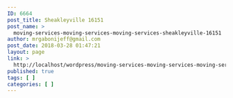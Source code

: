 ```yaml
---
ID: 6664
post_title: Sheakleyville 16151
post_name: >
  moving-services-moving-services-moving-services-sheakleyville-16151
author: mrgabonijeff@gmail.com
post_date: 2018-03-28 01:47:21
layout: page
link: >
  http://localhost/wordpress/moving-services-moving-services-moving-services-sheakleyville-16151/
published: true
tags: [ ]
categories: [ ]
---
```

